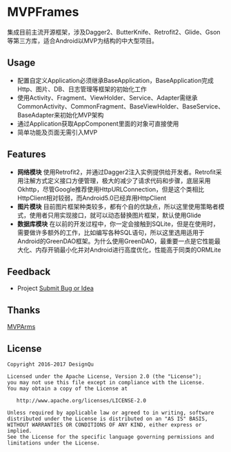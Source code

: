 # MVPFrames
集成目前主流开源框架，涉及Dagger2、ButterKnife、Retrofit2、Glide、Gson等第三方库，适合Android以MVP为结构的中大型项目。

## Usage
* 配置自定义Application必须继承BaseApplication，BaseApplication完成Http、图片、DB、日志管理等框架的初始化工作  
* 使用Activity、Fragment、ViewHolder、Service、Adapter需继承CommonActivity、CommonFragment、BaseViewHolder、BaseService、BaseAdapter来初始化MVP架构  
* 通过Application获取AppComponent里面的对象可直接使用  
* 简单功能及页面无需引入MVP

## Features
* **网络模块** 使用Retrofit2，并通过Dagger2注入实例提供给开发者。Retrofit采用注解方式定义接口方便管理，极大的减少了请求代码和步骤，底层采用Okhttp，尽管Google推荐使用HttpURLConnection，但是这个类相比HttpClient相对较弱，而Android5.0已经弃用HttpClient
* **图片模块** 目前图片框架种类较多，都有个自的优缺点，所以这里使用策略者模式，使用者只用实现接口，就可以动态替换图片框架，默认使用Glide  
* **数据库模块** 在以前的开发过程中，你一定会接触到SQLite，但是在使用时，需要做许多额外的工作，比如编写各种SQL语句，所以这里选用适用于Android的GreenDAO框架。为什么使用GreenDAO，最重要一点是它性能最大化、内存开销最小化并对Android进行高度优化，性能高于同类的ORMLite  

## Feedback
* Project  [Submit Bug or Idea](https://github.com/DesignQu/MVPFrames/issues)   

## Thanks
[MVPArms](https://github.com/JessYanCoding/MVPArms)

## License
```
Copyright 2016-2017 DesignQu

Licensed under the Apache License, Version 2.0 (the "License");
you may not use this file except in compliance with the License.
You may obtain a copy of the License at

   http://www.apache.org/licenses/LICENSE-2.0

Unless required by applicable law or agreed to in writing, software
distributed under the License is distributed on an "AS IS" BASIS,
WITHOUT WARRANTIES OR CONDITIONS OF ANY KIND, either express or implied.
See the License for the specific language governing permissions and
limitations under the License.
```
